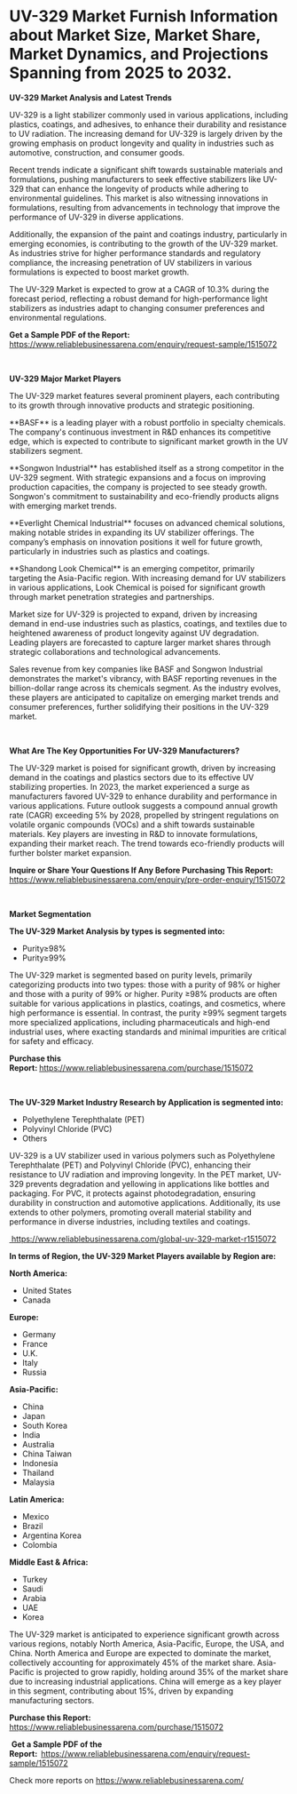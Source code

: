 <p><h1>UV-329 Market Furnish Information about Market Size, Market Share, Market Dynamics, and Projections Spanning from 2025 to 2032.</h1></p><p><strong>UV-329 Market Analysis and Latest Trends</strong></p>
<p><p>UV-329 is a light stabilizer commonly used in various applications, including plastics, coatings, and adhesives, to enhance their durability and resistance to UV radiation. The increasing demand for UV-329 is largely driven by the growing emphasis on product longevity and quality in industries such as automotive, construction, and consumer goods.</p><p>Recent trends indicate a significant shift towards sustainable materials and formulations, pushing manufacturers to seek effective stabilizers like UV-329 that can enhance the longevity of products while adhering to environmental guidelines. This market is also witnessing innovations in formulations, resulting from advancements in technology that improve the performance of UV-329 in diverse applications.</p><p>Additionally, the expansion of the paint and coatings industry, particularly in emerging economies, is contributing to the growth of the UV-329 market. As industries strive for higher performance standards and regulatory compliance, the increasing penetration of UV stabilizers in various formulations is expected to boost market growth.</p><p>The UV-329 Market is expected to grow at a CAGR of 10.3% during the forecast period, reflecting a robust demand for high-performance light stabilizers as industries adapt to changing consumer preferences and environmental regulations.</p></p>
<p><strong>Get a Sample PDF of the Report:&nbsp;</strong> <a href="https://www.reliablebusinessarena.com/enquiry/request-sample/1515072?utm_campaign=3267&utm_medium=2&utm_source=Github&utm_content=ia&utm_term=04042025&utm_id=uv-329">https://www.reliablebusinessarena.com/enquiry/request-sample/1515072</a></p>
<p>&nbsp;</p>
<p><strong>UV-329 Major Market Players</strong></p>
<p><p>The UV-329 market features several prominent players, each contributing to its growth through innovative products and strategic positioning.</p><p>**BASF** is a leading player with a robust portfolio in specialty chemicals. The company's continuous investment in R&D enhances its competitive edge, which is expected to contribute to significant market growth in the UV stabilizers segment. </p><p>**Songwon Industrial** has established itself as a strong competitor in the UV-329 segment. With strategic expansions and a focus on improving production capacities, the company is projected to see steady growth. Songwon's commitment to sustainability and eco-friendly products aligns with emerging market trends.</p><p>**Everlight Chemical Industrial** focuses on advanced chemical solutions, making notable strides in expanding its UV stabilizer offerings. The company’s emphasis on innovation positions it well for future growth, particularly in industries such as plastics and coatings.</p><p>**Shandong Look Chemical** is an emerging competitor, primarily targeting the Asia-Pacific region. With increasing demand for UV stabilizers in various applications, Look Chemical is poised for significant growth through market penetration strategies and partnerships.</p><p>Market size for UV-329 is projected to expand, driven by increasing demand in end-use industries such as plastics, coatings, and textiles due to heightened awareness of product longevity against UV degradation. Leading players are forecasted to capture larger market shares through strategic collaborations and technological advancements.</p><p>Sales revenue from key companies like BASF and Songwon Industrial demonstrates the market's vibrancy, with BASF reporting revenues in the billion-dollar range across its chemicals segment. As the industry evolves, these players are anticipated to capitalize on emerging market trends and consumer preferences, further solidifying their positions in the UV-329 market.</p></p>
<p>&nbsp;</p>
<p><strong>What Are The Key Opportunities For UV-329 Manufacturers?</strong></p>
<p><p>The UV-329 market is poised for significant growth, driven by increasing demand in the coatings and plastics sectors due to its effective UV stabilizing properties. In 2023, the market experienced a surge as manufacturers favored UV-329 to enhance durability and performance in various applications. Future outlook suggests a compound annual growth rate (CAGR) exceeding 5% by 2028, propelled by stringent regulations on volatile organic compounds (VOCs) and a shift towards sustainable materials. Key players are investing in R&D to innovate formulations, expanding their market reach. The trend towards eco-friendly products will further bolster market expansion.</p></p>
<p><strong>Inquire or Share Your Questions If Any Before Purchasing This Report:</strong> <a href="https://www.reliablebusinessarena.com/enquiry/pre-order-enquiry/1515072?utm_campaign=3267&utm_medium=2&utm_source=Github&utm_content=ia&utm_term=04042025&utm_id=uv-329">https://www.reliablebusinessarena.com/enquiry/pre-order-enquiry/1515072</a></p>
<p>&nbsp;</p>
<p><strong>Market Segmentation</strong></p>
<p><strong>The UV-329 Market Analysis by types is segmented into:</strong></p>
<p><ul><li>Purity≥98%</li><li>Purity≥99%</li></ul></p>
<p><p>The UV-329 market is segmented based on purity levels, primarily categorizing products into two types: those with a purity of 98% or higher and those with a purity of 99% or higher. Purity ≥98% products are often suitable for various applications in plastics, coatings, and cosmetics, where high performance is essential. In contrast, the purity ≥99% segment targets more specialized applications, including pharmaceuticals and high-end industrial uses, where exacting standards and minimal impurities are critical for safety and efficacy.</p></p>
<p><strong>Purchase this Report:&nbsp;</strong><a href="https://www.reliablebusinessarena.com/purchase/1515072?utm_campaign=3267&utm_medium=2&utm_source=Github&utm_content=ia&utm_term=04042025&utm_id=uv-329">https://www.reliablebusinessarena.com/purchase/1515072</a></p>
<p>&nbsp;</p>
<p><strong>The UV-329 Market Industry Research by Application is segmented into:</strong></p>
<p><ul><li>Polyethylene Terephthalate (PET)</li><li>Polyvinyl Chloride (PVC)</li><li>Others</li></ul></p>
<p><p>UV-329 is a UV stabilizer used in various polymers such as Polyethylene Terephthalate (PET) and Polyvinyl Chloride (PVC), enhancing their resistance to UV radiation and improving longevity. In the PET market, UV-329 prevents degradation and yellowing in applications like bottles and packaging. For PVC, it protects against photodegradation, ensuring durability in construction and automotive applications. Additionally, its use extends to other polymers, promoting overall material stability and performance in diverse industries, including textiles and coatings.</p></p>
<p><a href="https://www.reliablebusinessarena.com/global-uv-329-market-r1515072?utm_campaign=3267&utm_medium=2&utm_source=Github&utm_content=ia&utm_term=04042025&utm_id=uv-329">&nbsp;https://www.reliablebusinessarena.com/global-uv-329-market-r1515072</a></p>
<p><strong>In terms of Region, the UV-329 Market Players available by Region are:</strong></p>
<p>
    <p> <strong> North America: </strong>
        <ul>
            <li>United States</li>
            <li>Canada</li>
        </ul>
        </p> 
    <p> <strong> Europe: </strong>
        <ul>
            <li>Germany</li>
            <li>France</li>
            <li>U.K.</li>
            <li>Italy</li>
            <li>Russia</li>
        </ul>
        </p> 
    <p> <strong> Asia-Pacific: </strong>
        <ul>
            <li>China</li>
            <li>Japan</li>
            <li>South Korea</li>
            <li>India</li>
            <li>Australia</li>
            <li>China Taiwan</li>
            <li>Indonesia</li>
            <li>Thailand</li>
            <li>Malaysia</li>
        </ul>
        </p> 
    <p> <strong> Latin America: </strong>
        <ul>
            <li>Mexico</li>
            <li>Brazil</li>
            <li>Argentina Korea</li>
            <li>Colombia</li>
        </ul>
        </p> 
    <p> <strong> Middle East & Africa: </strong>
        <ul>
            <li>Turkey</li>
            <li>Saudi</li>
            <li>Arabia</li>
            <li>UAE</li>
            <li>Korea</li>
        </ul>
    </p>
    </p>
<p><p>The UV-329 market is anticipated to experience significant growth across various regions, notably North America, Asia-Pacific, Europe, the USA, and China. North America and Europe are expected to dominate the market, collectively accounting for approximately 45% of the market share. Asia-Pacific is projected to grow rapidly, holding around 35% of the market share due to increasing industrial applications. China will emerge as a key player in this segment, contributing about 15%, driven by expanding manufacturing sectors.</p></p>
<p><strong>Purchase this Report: </strong><a href="https://www.reliablebusinessarena.com/purchase/1515072?utm_campaign=3267&utm_medium=2&utm_source=Github&utm_content=ia&utm_term=04042025&utm_id=uv-329">https://www.reliablebusinessarena.com/purchase/1515072</a></p>
<p>&nbsp;<strong>Get a Sample PDF of the Report:&nbsp;&nbsp;</strong><a href="https://www.reliablebusinessarena.com/enquiry/request-sample/1515072?utm_campaign=3267&utm_medium=2&utm_source=Github&utm_content=ia&utm_term=04042025&utm_id=uv-329">https://www.reliablebusinessarena.com/enquiry/request-sample/1515072</a></p>
<p><strong></strong></p>
<p>Check more reports on <a href="https://www.reliablebusinessarena.com/?utm_campaign=3267&utm_medium=2&utm_source=Github&utm_content=ia&utm_term=04042025&utm_id=uv-329">https://www.reliablebusinessarena.com/</a></p>